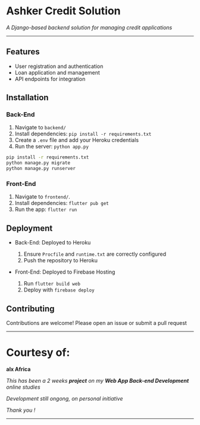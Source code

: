 # Ashker Credit Solution

*A Django-based backend solution for managing credit applications*

---

## Features
- User registration and authentication
- Loan application and management
- API endpoints for integration

## Installation
### Back-End
1. Navigate to `backend/`
2. Install dependencies: `pip install -r requirements.txt`
3. Create a `.env` file and add your Heroku credentials
4. Run the server: `python app.py`

```bash
pip install -r requirements.txt
python manage.py migrate
python manage.py runserver
```

### **Front-End**
1. Navigate to `frontend/`.
2. Install dependencies: `flutter pub get`
3. Run the app: `flutter run`

## **Deployment**
- Back-End: Deployed to Heroku
  1. Ensure `Procfile` and `runtime.txt` are correctly configured
  2. Push the repository to Heroku

- Front-End: Deployed to Firebase Hosting
  1. Run `flutter build web`
  2. Deploy with `firebase deploy`

## **Contributing**

Contributions are welcome! Please open an issue or submit a pull request

---

# Courtesy of:

**alx Africa**

*This has been a 2 weeks **project** on my **Web App Back-end Development** online studies*

*Development still ongong, on personal initiative*

*Thank you !*

---
